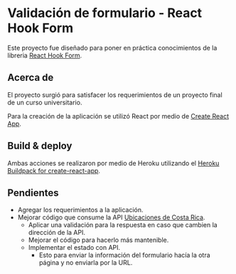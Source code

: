 # Validación de formulario - React Hook Form

Este proyecto fue diseñado para poner en práctica conocimientos de la libreria [React Hook Form](https://react-hook-form.com/).

## Acerca de

El proyecto surgió para satisfacer los requerimientos de un proyecto final de un curso universitario.

Para la creación de la aplicación se utilizó React por medio de [Create React App](https://es.reactjs.org/docs/create-a-new-react-app.html#create-react-app).

## Build & deploy

Ambas acciones se realizaron por medio de Heroku utilizando el [Heroku Buildpack for create-react-app](https://github.com/mars/create-react-app-buildpack#usage).

## Pendientes

- Agregar los requerimientos a la aplicación.
- Mejorar código que consume la API [Ubicaciones de Costa Rica](https://ubicaciones.paginasweb.cr/).
    - Aplicar una validación para la respuesta en caso que cambien la dirección de la API.
    - Mejorar el código para hacerlo más mantenible.
    - Implementar el estado con API.
        - Esto para enviar la información del formulario hacía la otra página y no enviarla por la URL.
